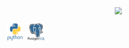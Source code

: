 <div id="header" align="center">
  <img src="https://media2.giphy.com/media/xT5LMWNOjGqJzUfyve/200.webp?cid=790b7611yo5zp8v5gowpd8r3t9cy9no2ukyfmjxddfadq5xf&ep=v1_gifs_search&rid=200.webp&ct=g" width="100"/>
</div>
<img src="https://komarev.com/ghpvc/?brykovskaya=your-github-brykovskaya&style=flat-square&color=blue" alt=""/>

<div>
<img src="https://github.com/devicons/devicon/blob/master/icons/python/python-original-wordmark.svg" title="Python" alt="Python" width="40" height="40"/>&nbsp; 
<img src="https://github.com/devicons/devicon/blob/master/icons/postgresql/postgresql-original-wordmark.svg" title="PostgreSQL" alt="PostgreSQL" width="40" height="40"/>&nbsp; 
</div>
